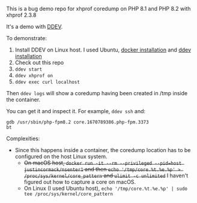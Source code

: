 This is a bug demo repo for xhprof coredump on PHP 8.1 and PHP 8.2 with 
xhprof 2.3.8

It's a demo with [DDEV](https://github.com/drud/ddev).

To demonstrate:

1. Install DDEV on Linux host. I used Ubuntu, [docker installation](https://ddev.readthedocs.io/en/latest/users/install/docker-installation/#linux) and [ddev installation](https://ddev.readthedocs.io/en/latest/users/install/ddev-installation/#linux)
2. Check out this repo
3. `ddev start`
4. `ddev xhprof on`
5. `ddev exec curl localhost`

Then `ddev logs` will show a coredump having been created in /tmp inside the container.

You can get it and inspect it. For example, `ddev ssh` and:
```
gdb /usr/sbin/php-fpm8.2 core.1670789386.php-fpm.3373
bt
```

Complexities:
* Since this happens inside a container, the coredump location has to be configured on the host Linux system. 
  * ~~On macOS host, `docker run -it --rm --privileged --pid=host justincormack/nsenter1` and then `echo '/tmp/core.%t.%e.%p' > /proc/sys/kernel/core_pattern` and `ulimit -c unlimited`~~ I haven't figured out how to capture a core on macOS.
  * On Linux (I used Ubuntu host), `echo '/tmp/core.%t.%e.%p' | sudo tee /proc/sys/kernel/core_pattern`
